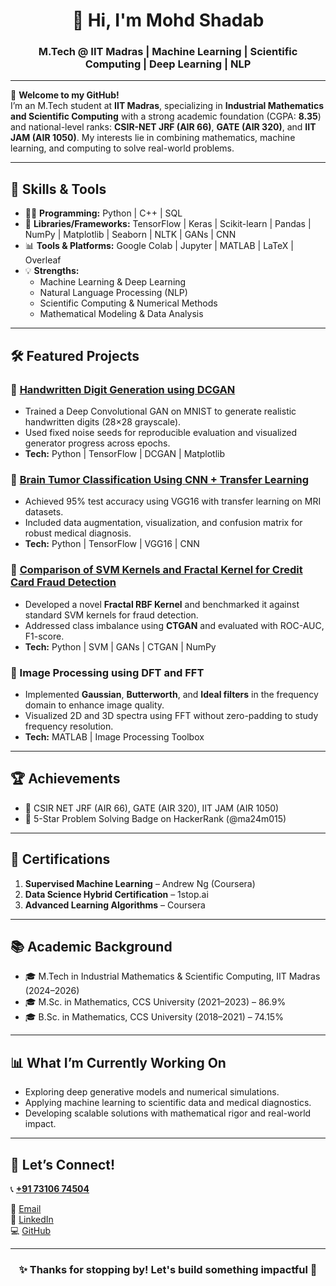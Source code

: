 <h1 align="center">👋 Hi, I'm Mohd Shadab</h1>
<h3 align="center">M.Tech @ IIT Madras | Machine Learning | Scientific Computing | Deep Learning | NLP</h3>

---

🌟 **Welcome to my GitHub!**  
I’m an M.Tech student at **IIT Madras**, specializing in **Industrial Mathematics and Scientific Computing** with a strong academic foundation (CGPA: **8.35**) and national-level ranks: **CSIR-NET JRF (AIR 66)**, **GATE (AIR 320)**, and **IIT JAM (AIR 1050)**. My interests lie in combining mathematics, machine learning, and computing to solve real-world problems.

---

## 🚀 Skills & Tools

- 🧑‍💻 **Programming:** Python | C++ | SQL  
- 🧠 **Libraries/Frameworks:** TensorFlow | Keras | Scikit-learn | Pandas | NumPy | Matplotlib | Seaborn | NLTK | GANs | CNN  
- 📊 **Tools & Platforms:** Google Colab | Jupyter | MATLAB | LaTeX | Overleaf  
- 💡 **Strengths:**  
   - Machine Learning & Deep Learning  
   - Natural Language Processing (NLP)  
   - Scientific Computing & Numerical Methods  
   - Mathematical Modeling & Data Analysis  

---

## 🛠️ Featured Projects

### 🔹 [Handwritten Digit Generation using DCGAN](https://github.com/shadab007-byte/DCGAN-Handwritten-Digit-Generation)  
- Trained a Deep Convolutional GAN on MNIST to generate realistic handwritten digits (28×28 grayscale).
- Used fixed noise seeds for reproducible evaluation and visualized generator progress across epochs.  
- **Tech:** Python | TensorFlow | DCGAN | Matplotlib

### 🔹 [Brain Tumor Classification Using CNN + Transfer Learning](https://github.com/shadab007-byte/Brain_Tumor_Detection_VGG16)  
- Achieved 95% test accuracy using VGG16 with transfer learning on MRI datasets.
- Included data augmentation, visualization, and confusion matrix for robust medical diagnosis.  
- **Tech:** Python | TensorFlow | VGG16 | CNN

### 🔹 [Comparison of SVM Kernels and Fractal Kernel for Credit Card Fraud Detection](https://github.com/shadab007-byte/Comparison-of-SVM-Kernels-and-Fractal-Kernel-for-Credit-Card-Fraud-Detection-using-GANs)  
- Developed a novel **Fractal RBF Kernel** and benchmarked it against standard SVM kernels for fraud detection.
- Addressed class imbalance using **CTGAN** and evaluated with ROC-AUC, F1-score.  
- **Tech:** Python | SVM | GANs | CTGAN | NumPy

### 🔹 Image Processing using DFT and FFT  
- Implemented **Gaussian**, **Butterworth**, and **Ideal filters** in the frequency domain to enhance image quality.
- Visualized 2D and 3D spectra using FFT without zero-padding to study frequency resolution.  
- **Tech:** MATLAB | Image Processing Toolbox

---

## 🏆 Achievements

- 🥇 CSIR NET JRF (AIR 66), GATE (AIR 320), IIT JAM (AIR 1050)
- 🌟 5-Star Problem Solving Badge on HackerRank (@ma24m015)

---

## 📜 Certifications

1. **Supervised Machine Learning** – Andrew Ng (Coursera)  
2. **Data Science Hybrid Certification** – 1stop.ai  
3. **Advanced Learning Algorithms** – Coursera

---

## 📚 Academic Background

- 🎓 M.Tech in Industrial Mathematics & Scientific Computing, IIT Madras (2024–2026)  
- 🎓 M.Sc. in Mathematics, CCS University (2021–2023) – 86.9%  
- 🎓 B.Sc. in Mathematics, CCS University (2018–2021) – 74.15%

---

## 📊 What I’m Currently Working On

- Exploring deep generative models and numerical simulations.
- Applying machine learning to scientific data and medical diagnostics.
- Developing scalable solutions with mathematical rigor and real-world impact.

---

## 🤝 Let’s Connect!
📞 [**+91 73106 74504**](tel:+917310674504)

📧 [Email](mailto:shadabkhanmnw349@gmail.com)  
🔗 [LinkedIn](https://www.linkedin.com/in/mohd-shadab-8312042aa/)  
💻 [GitHub](https://github.com/shadab007-byte)

---

<h3 align="center">✨ Thanks for stopping by! Let's build something impactful 🚀</h3>
